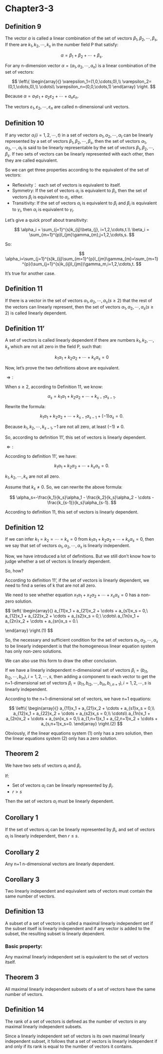 # Chapter3-3

## Definition 9

The vector $\alpha$  is called a linear combination of the set of vectors $\beta_1, \beta_2, \cdots, \beta_s$, If there are $k_1,k_2,\cdots,k_s$ in the number field P that satisfy:

$$
\alpha=\beta_1+\beta_2+\cdots+\beta_s.
$$

For any n-dimension vector $\alpha=(a_1,a_2,\cdots,a_n)$ is a linear combination of the set of vectors:

$$
\left\{ \begin{array}{} 
\varepsilon_1=(1,0,\cdots,0),\\
\varepsilon_2=(0,1,\cdots,0),\\
\cdots\\
\varepsilon_n=(0,0,\cdots,1)
\end{array} \right.
$$

Because $\alpha=a_1\varepsilon_1+a_2\varepsilon_2+\cdots+a_n\varepsilon_n.$

The vectors $\varepsilon_1,\varepsilon_2,\cdots,\varepsilon_n$ are called n-dimensional unit vectors.

## Definition 10

If any vector $\alpha_i(i=1,2,\cdots,t)$ in a set of vectors $\alpha_1,\alpha_2,\cdots,\alpha_t$ can be linearly represented by a set of vectors $\beta_1,\beta_2,\cdots,\beta_s$, then the set of vectors $\alpha_1,\alpha_2,\cdots,\alpha_t$ is said to be linearly representable by the set of vectors $\beta_1,\beta_2,\cdots,\beta_s$. If two sets of vectors can be linearly represented with each other, then they are called equivalent.

So we can get three properties according to the equivalent of the set of vectors:

- Reflexivity： each set of vectors is equivalent to itself.
- Symmetry: If the set of vectors $\alpha_i$ is equivalent to $\beta_i$, then the set of vectors $\beta_i$ is equivalent to $\alpha_i$, either.     
- Transitivity: If the set of vectors $\alpha_i$  is equivalent to $\beta_i$ and $\beta_i$ is equivalent to $\gamma_i$, then $\alpha_i$ is equivalent to $\gamma_i$.

Let’s give a quick proof about transitivity:

$$
\alpha_i = \sum_{j=1}^{s}k_{ij}\beta_{j}, i=1,2,\cdots,t.\\
\beta_i = \sum_{m=1}^{p}l_{jm}\gamma_{m},j=1,2,\cdots,s.
$$

So:

$$
\alpha_i=\sum_{j=1}^{s}k_{ij}\sum_{m=1}^{p}l_{jm}\gamma_{m}=\sum_{m=1}^{p}(\sum_{j=1}^{s}k_{ij}l_{jm})\gamma_m,i=1,2,\cdots,t.
$$

It’s true for another case.

## Definition 11

If there is a vector in the set of vectors $\alpha_1, \alpha_2,\cdots,\alpha_s(s\geq2)$ that the rest of the vectors can linearly represent, then the set of vectors $\alpha_1, \alpha_2,\cdots,\alpha_s(s\geq2)$ is called linearly dependent.

 

## Definition 11’

A set of vectors is called linearly dependent if there are numbers $k_1,k_2,\cdots,k_s$ which are not all zero in the field P, such that:

$$
k_1\alpha_1+k_2\alpha_2+\cdots+k_s\alpha_s=0
$$

Now, let’s prove the two definitions above are equivalent.

$\Longrightarrow:$

When $s\geq2$, according to Definition 11, we know:

$$
\alpha_s=k_1\alpha_1+k_2\alpha_2+\cdots+k_{s-1}\alpha_{s-1}.
$$

Rewrite the formula:

$$
k_1\alpha_1+k_2\alpha_2+\cdots+k_{s-1}\alpha_{s-1} + (-1)\alpha_s=0.
$$

Because $k_1, k_2,\cdots,k_{s-1},-1$ are not all zero, at least $(-1)\neq 0$.

So, according to definition 11’, this set of vectors is linearly dependent.

$\Longleftarrow:$

According to definition 11’, we have:

$$
k_1\alpha_1 + k_2\alpha_2 + \cdots + k_s\alpha_s=0.
$$

$k_1,k_2,\cdots,k_s$ are not all zero.

Assume that $k_s \neq 0$. So, we can rewrite the above formula:

$$
\alpha_s=-\frac{k_1}{k_s}\alpha_1 - \frac{k_2}{k_s}\alpha_2 - \cdots - \frac{k_{s-1}}{k_s}\alpha_{s-1}.
$$

According to definition 11, this set of vectors is linearly dependent. 

## Definition 12

If we can infer $k_1=k_2=\cdots=k_s=0$ from $k_1\alpha_1 + k_2\alpha_2 + \cdots + k_s\alpha_s=0$, then we say that set of vectors $\alpha_1,\alpha_2,\cdots,\alpha_s$ is linearly independent.

Now, we have introduced a lot of definitions. But we still don’t know how to judge whether a set of vectors is linearly dependent.

So, how?

According to definition 11’, if the set of vectors is linearly dependent, we need to find a series of k that are not all zero.

We need to see whether equation $x_1\alpha_1 + x_2\alpha_2 + \cdots + x_s\alpha_s=0$ has a non-zero solution.

$$
\left\{ \begin{array}{} 
a_{11}x_1 + a_{21}x_2 + \cdots + a_{s1}x_s = 0,\\
a_{12}x_1 + a_{22}x_2 + \cdots + a_{s2}x_s = 0,\\
\cdots\\
a_{1n}x_1 + a_{2n}x_2 + \cdots + a_{sn}x_s = 0.\\

\end{array} \right.(1)
$$

So, the necessary and sufficient condition for the set of vectors $\alpha_1,\alpha_2,\cdots,\alpha_s$ to be linearly independent is that the homogeneous linear equation system has only non-zero solutions.

We can also use this form to draw the other conclusion. 

If we have a linearly independent n-dimensional set of vectors $\beta_i=(b_{i1}, b_{i2}, \cdots, b_{in}),i=1,2,\cdots,s$, then adding a component to each vector to get the n+1-dimensional set of vectors $\beta_i=(b_{i1}, b_{i2}, \cdots, b_{in},b_{i,n+1}),i=1,2,\cdots,s$ is linearly independent.

According to the n+1-dimensional set of vectors, we have n+1 equations:

$$
\left\{ \begin{array}{} 
a_{11}x_1 + a_{21}x_2 + \cdots + a_{s1}x_s = 0,\\
a_{12}x_1 + a_{22}x_2 + \cdots + a_{s2}x_s = 0,\\
\cdots\\
a_{1n}x_1 + a_{2n}x_2 + \cdots + a_{sn}x_s = 0,\\
a_{1,n+1}x_1 + a_{2,n+1}x_2 + \cdots + a_{s,n+1}x_s=0.
\end{array} \right.(2)
$$

Obviously, if the linear equations system $(1)$ only has a zero solution, then the linear equations system  $(2)$﻿  only has a zero solution.

## Theorem 2

We have two sets of vectors $\alpha_i$ and $\beta_i$.

If:

- Set of vectors $\alpha_i$ can be linearly represented by $\beta_i$.
- $r > s$

Then the set of vectors $\alpha_i$ must be linearly dependent.

## Corollary 1

If the set of vectors $\alpha_i$ can be linearly represented by $\beta_i$, and set of vectors $\alpha_i$ is linearly independent, then $r \leq s$.

## Corollary 2

Any n+1 n-dimensional vectors are linearly dependent.

## Corollary 3

Two linearly independent and equivalent sets of vectors must contain the same number of vectors.

## Definition 13

A subset of a set of vectors is called a maximal linearly independent set if the subset itself is linearly independent and if any vector is added to the subset, the resulting subset is linearly dependent.

### Basic property:

Any maximal linearly independent set is equivalent to the set of vectors itself.

## Theorem 3

All maximal linearly independent subsets of a set of vectors have the same number of vectors.

## Definition 14

The rank of a set of vectors is defined as the number of vectors in any maximal linearly independent subsets.

Since a linearly independent set of vectors is its own maximal linearly independent subset, it follows that a set of vectors is linearly independent if and only if its rank is equal to the number of vectors it contains.
